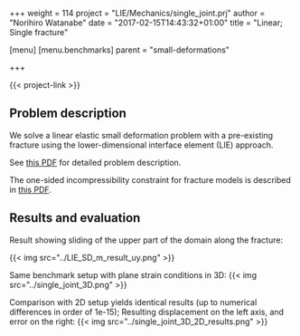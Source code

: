 +++
weight = 114
project = "LIE/Mechanics/single_joint.prj"
author = "Norihiro Watanabe"
date = "2017-02-15T14:43:32+01:00"
title = "Linear; Single fracture"

[menu]
  [menu.benchmarks]
    parent = "small-deformations"

+++

{{< project-link >}}

## Problem description

We solve a linear elastic small deformation problem with a pre-existing fracture using the lower-dimensional interface element (LIE) approach.

See [this PDF](../LIE_small_deformation.pdf) for detailed problem description.

The one-sided incompressibility constraint for fracture models is described in
[this PDF](../LIE_fracture_incompressibility.pdf).

## Results and evaluation

Result showing sliding of the upper part of the domain along the fracture:

{{< img src="../LIE_SD_m_result_uy.png" >}}


Same benchmark setup with plane strain conditions in 3D:
{{< img src="../single_joint_3D.png" >}}

Comparison with 2D setup yields identical results (up to numerical differences
in order of 1e-15); Resulting displacement on the left axis, and error on the
right:
{{< img src="../single_joint_3D_2D_results.png" >}}
